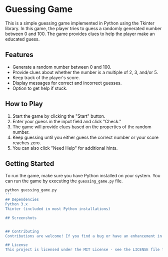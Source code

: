 # Guessing Game

This is a simple guessing game implemented in Python using the Tkinter library. In this game, the player tries to guess a randomly generated number between 0 and 100. The game provides clues to help the player make an educated guess.

## Features

- Generate a random number between 0 and 100.
- Provide clues about whether the number is a multiple of 2, 3, and/or 5.
- Keep track of the player's score.
- Display messages for correct and incorrect guesses.
- Option to get help if stuck.

## How to Play

1. Start the game by clicking the "Start" button.
2. Enter your guess in the input field and click "Check."
3. The game will provide clues based on the properties of the random number.
4. Keep guessing until you either guess the correct number or your score reaches zero.
5. You can also click "Need Help" for additional hints.

## Getting Started

To run the game, make sure you have Python installed on your system. You can run the game by executing the `guessing_game.py` file.

```bash
python guessing_game.py
'''
## Dependencies
Python 3.x
Tkinter (included in most Python installations)

## Screenshots


## Contributing
Contributions are welcome! If you find a bug or have an enhancement in mind, please open an issue or create a pull request.

## License
This project is licensed under the MIT License - see the LICENSE file for details.